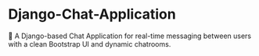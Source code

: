 # Django-Chat-Application
💬 A Django-based Chat Application for real-time messaging between users with a clean Bootstrap UI and dynamic chatrooms.
